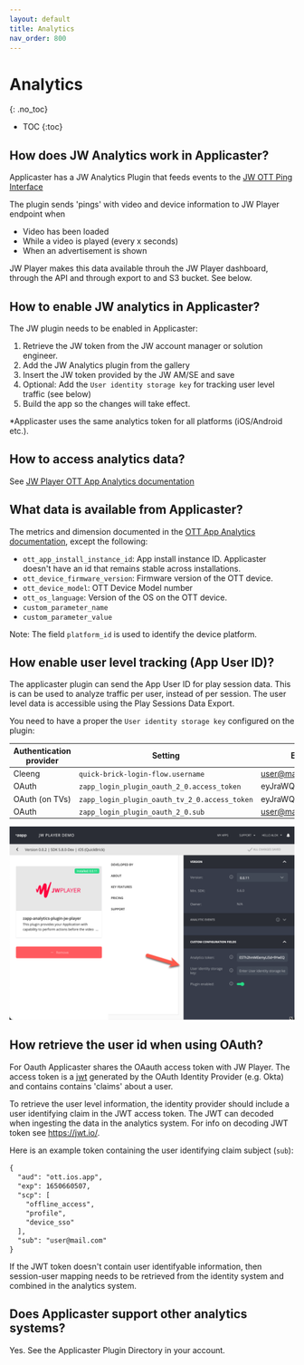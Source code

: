 ```yaml
---
layout: default
title: Analytics
nav_order: 800
---
```

# Analytics
{: .no_toc}

- TOC
{:toc}

## How does JW Analytics work in Applicaster? 
Applicaster has a JW Analytics Plugin that feeds events to the [JW OTT Ping Interface](https://github.com/jwplayer/ott-web-app/blob/develop/docs/features/video-analytics.md)

The plugin sends 'pings' with video and device information to JW Player endpoint when
- Video has been loaded
- While a video is played (every x seconds)
- When an advertisement is shown

JW Player makes this data available throuh the JW Player dashboard, through the API and through export to and S3 bucket. See below.

## How to enable JW analytics in Applicaster?
The JW plugin needs to be enabled in Applicaster:
1. Retrieve the JW token from the JW account manager or solution engineer.
1. Add the JW Analytics plugin from the gallery
1. Insert the JW token provided by the JW AM/SE and save
1. Optional: Add the `User identity storage key` for tracking user level traffic (see below)
1. Build the app so the changes will take effect.

 *Applicaster uses the same analytics token for all platforms (iOS/Android etc.). 

## How to access analytics data? 
See [JW Player OTT App Analytics documentation](https://github.com/jwplayer/applicaster-docs/raw/main/OTT%20Apps%20Analytics.pdf)

## What data is available from Applicaster?
The metrics and dimension documented in the [OTT App Analytics documentation](https://github.com/jwplayer/applicaster-docs/raw/main/OTT%20Apps%20Analytics.pdf), except the following: 
- `ott_app_install_instance_id`: App install instance ID. Applicaster doesn't have an id that remains stable across installations. 
- `ott_device_firmware_version`: Firmware version of the OTT device.  
- `ott_device_model`: OTT Device Model number
- `ott_os_language`: Version of the OS on the OTT device.  
- `custom_parameter_name`
- `custom_parameter_value`

Note: The field `platform_id` is used to identify the device platform. 

## How enable user level tracking (App User ID)? 
The applicaster plugin can send the App User ID for play session data. This is can be used to analyze traffic per user, instead of per session. The  user level data is  accessible using the Play Sessions Data Export.

You need to have a proper the `User identity storage key` configured on the plugin:

|Authentication provider|Setting|Example value |
|----------|--------------|----------------------|
|Cleeng|`quick-brick-login-flow.username`| user@mail.com |
|OAuth |`zapp_login_plugin_oauth_2_0.access_token` | eyJraWQiOiJEa1lUbmhTdkdT... |
|OAuth (on TVs) |`zapp_login_plugin_oauth_tv_2_0.access_token` | eyJraWQiOiJEa1lUbmhTdkdT... |
|OAuth|`zapp_login_plugin_oauth_2_0.sub`| user@mail.com |

<img src="./img/analytics-user-identity-key.png" width="768">

## How retrieve the user id when using OAuth? 
For Oauth Applicaster shares the OAauth access token with JW Player. The access token is a [jwt](https://jwt.io/) generated by the OAuth Identity Provider (e.g. Okta) and contains contains 'claims' about a user.

To retrieve the user level information, the identity provider should include a user identifying claim in the JWT access token. The JWT can decoded when ingesting the data in the analytics system. For info on decoding JWT token see https://jwt.io/.

Here is an example token containing the user identifying claim subject (`sub`): 
```
{
  "aud": "ott.ios.app",
  "exp": 1650660507,
  "scp": [
    "offline_access",
    "profile",
    "device_sso"
  ],
  "sub": "user@mail.com"
}
```

If the JWT token doesn't contain user identifyable information, then session-user mapping needs to be retrieved from the identity system and combined in the analytics system. 

## Does Applicaster support other analytics systems?
Yes. See the Applicaster Plugin Directory in your account.
